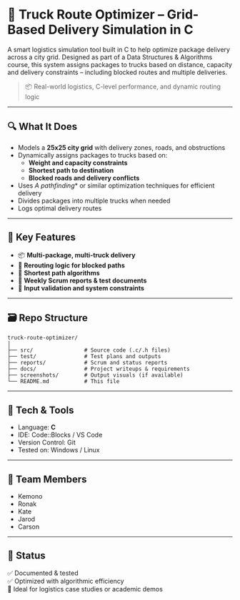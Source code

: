 # 🚚 Truck Route Optimizer – Grid-Based Delivery Simulation in C

A smart logistics simulation tool built in C to help optimize package delivery across a city grid. Designed as part of a Data Structures & Algorithms course, this system assigns packages to trucks based on distance, capacity and delivery constraints – including blocked routes and multiple deliveries.

> 📦 Real-world logistics, C-level performance, and dynamic routing logic

---

## 🔍 What It Does

- Models a **25x25 city grid** with delivery zones, roads, and obstructions  
- Dynamically assigns packages to trucks based on:
  - **Weight and capacity constraints**
  - **Shortest path to destination**
  - **Blocked roads and delivery conflicts**
- Uses **A* pathfinding** or similar optimization techniques for efficient delivery  
- Divides packages into multiple trucks when needed  
- Logs optimal delivery routes

---

## 🧠 Key Features

- 📦 **Multi-package, multi-truck delivery**
- 🚧 **Rerouting logic for blocked paths**
- 🚀 **Shortest path algorithms**
- 📄 **Weekly Scrum reports & test documents**
- 🔎 **Input validation and system constraints**

---

## 🗃️ Repo Structure

```
truck-route-optimizer/
│
├── src/                # Source code (.c/.h files)
├── test/               # Test plans and outputs
├── reports/            # Scrum and status reports
├── docs/               # Project writeups & requirements
├── screenshots/        # Output visuals (if available)
└── README.md           # This file
```

---

## 🧪 Tech & Tools

- Language: **C**
- IDE: Code::Blocks / VS Code  
- Version Control: Git  
- Tested on: Windows / Linux

---

## 👥 Team Members

- Kemono  
- Ronak
- Kate
- Jarod
- Carson

---

## 🚦 Status

✅ Documented & tested  
✅ Optimized with algorithmic efficiency  
📌 Ideal for logistics case studies or academic demos
